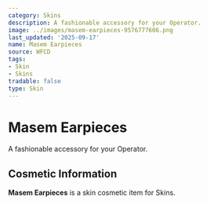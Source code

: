 ```yaml
---
category: Skins
description: A fashionable accessory for your Operator.
image: ../images/masem-earpieces-9576777606.png
last_updated: '2025-09-17'
name: Masem Earpieces
source: WFCD
tags:
- Skin
- Skins
tradable: false
type: Skin
---
```


# Masem Earpieces

A fashionable accessory for your Operator.

## Cosmetic Information

**Masem Earpieces** is a skin cosmetic item for Skins.

